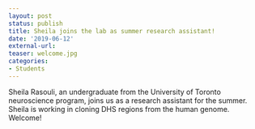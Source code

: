 ```yaml
---
layout: post
status: publish
title: Sheila joins the lab as summer research assistant!
date: '2019-06-12'
external-url:
teaser: welcome.jpg
categories:
- Students
---
```


Sheila Rasouli, an undergraduate from the University of Toronto neuroscience program, joins us as a research assistant for the summer. Sheila is working in cloning DHS regions from the human genome. Welcome!
